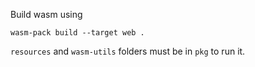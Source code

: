 Build wasm using
```
wasm-pack build --target web .
```
 
`resources` and `wasm-utils` folders must be in `pkg` to run it.